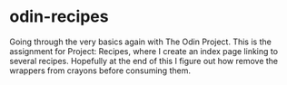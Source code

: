 # odin-recipes

Going through the very basics again with The Odin Project.
This is the assignment for Project: Recipes, where I create an index page linking to several recipes.
Hopefully at the end of this I figure out how remove the wrappers from crayons before consuming them.
